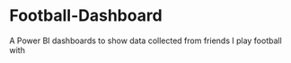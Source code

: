 # Football-Dashboard
A Power BI dashboards to show data collected from friends I play football with
